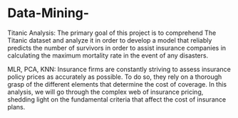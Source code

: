 # Data-Mining-

Titanic Analysis: The primary goal of this project is to comprehend The Titanic dataset and analyze it in order to develop a model that reliably predicts the number of survivors in order to assist insurance companies in calculating the maximum mortality rate in the event of any disasters. 

MLR, PCA, KNN: Insurance firms are constantly striving to assess insurance policy prices as accurately as possible. To do so, they rely on a thorough grasp of the different elements that determine the cost of coverage. In this analysis, we will go through the complex web of insurance pricing, shedding light on the fundamental criteria that affect the cost of insurance plans.
